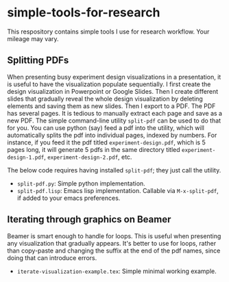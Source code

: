 # simple-tools-for-research
This respository contains simple tools I use for research workflow. Your mileage may vary. 


## Splitting PDFs 
When presenting busy experiment design visualizations in a presentation, it is useful to have the visualization populate sequentially. I first create the design visualization in Powerpoint or Google Slides. Then I create different slides that gradually reveal the whole design visualization by deleting elements and saving them as new slides. Then I export to a PDF. The PDF has several pages. It is tedious to manually extract each page and save as a new PDF. The simple command-line utility `split-pdf` can be used to do that for you. You can use python (say) feed a pdf into the utility, which will automatically splits the pdf into individual pages, indexed by numbers. For instance, if you feed it the pdf titled `experiment-design.pdf`, which is 5 pages long, it will generate 5 pdfs in the same directory titled `experiment-design-1.pdf`, `experiment-design-2.pdf`, etc.

The below code requires having installed `split-pdf`; they just call the utility. 

- `split-pdf.py`: Simple python implementation. 
- `split-pdf.lisp`: Emacs lisp implementation. Callable via `M-x-split-pdf`, if added to your emacs preferences. 

## Iterating through graphics on Beamer
Beamer is smart enough to handle for loops. This is useful when presenting any visualization that gradually appears. It's better to use for loops, rather than copy-paste and changing the suffix at the end of the pdf names, since doing that can introduce errors.
- `iterate-visualization-example.tex`: Simple minimal working example. 
